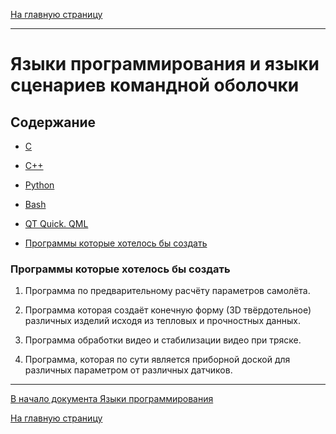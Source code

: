 [На главную страницу](../README.md)

---

# Языки программирования и языки сценариев командной оболочки

## Содержание

- [C](c/language_c.md)

- [C++](cpp/language_cpp.md)

- [Python](python/language_python.md)

- [Bash](bash/language_bash.md)

- [QT Quick. QML](qt_quick/README.md)

- [Программы которые хотелось бы создать](#программы-которые-хотелось-бы-создать)

### Программы которые хотелось бы создать

1. Программа по предварительному расчёту параметров самолёта.

2. Программа которая создаёт конечную форму (3D твёрдотельное) различных изделий исходя из тепловых и прочностных данных.

3. Программа обработки видео и стабилизации видео при тряске.

4. Программа, которая по сути является приборной доской для различных параметром от различных датчиков.

---

[В начало документа Языки программирования](#языки-программирования)

[На главную страницу](../README.md)